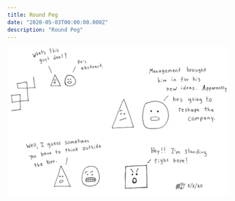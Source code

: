 ```yaml
---
title: Round Peg
date: "2020-05-03T00:00:00.000Z"
description: "Round Peg"
---
```


![Round Peg](./round-peg.JPG)
